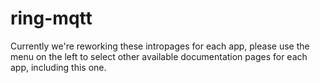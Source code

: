 # ring-mqtt

Currently we're reworking these intropages for each app, please use the menu on the left to select other available documentation pages for each app, including this one.
